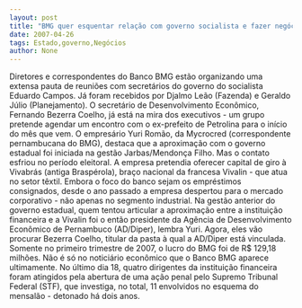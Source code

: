 ```yaml
---
layout: post
title: "BMG quer esquentar relação com governo socialista e fazer negócios com Estado"
date: 2007-04-26
tags: Estado,governo,Negócios
author: None
---
```

Diretores e correspondentes do Banco BMG estão organizando uma extensa pauta de reuniões com secretários do governo do socialista Eduardo Campos. Já foram recebidos por Djalmo Leão (Fazenda) e Geraldo Júlio (Planejamento). O secretário de Desenvolvimento Econômico, Fernando Bezerra Coelho, já está na mira dos executivos - um grupo pretende agendar um encontro com o ex-prefeito de Petrolina para o início do mês que vem.
O empresário Yuri Romão, da Mycrocred (correspondente pernambucana do BMG), destaca que a aproximação com o governo estadual foi iniciada na gestão Jarbas/Mendonça Filho. Mas o contato esfriou no período eleitoral.
A empresa pretendia oferecer capital de giro à Vivabrás (antiga Braspérola), braço nacional da francesa Vivalin - que atua no setor têxtil.
Embora o foco do banco sejam os empréstimos consignados, desde o ano passado a empresa despertou para o mercado corporativo - não apenas no segmento industrial.
Na gestão anterior do governo estadual, quem tentou articular a aproximação entre a instituição financeira e a Vivalin foi o então presidente da Agência de Desenvolvimento Econômico de Pernambuco (AD/Diper), lembra Yuri. Agora, eles vão procurar Bezerra Coelho, titular da pasta à qual a AD/Diper está vinculada. Somente no primeiro trimestre de 2007, o lucro do BMG foi de R$ 129,18 milhões.
Não é só no noticiário econômico que o Banco BMG aparece ultimamente. No último dia 18, quatro dirigentes da instituição financeira foram atingidos pela abertura de uma ação penal pelo Supremo Tribunal Federal (STF), que investiga, no total, 11 envolvidos no esquema do mensalão - detonado há dois anos. 